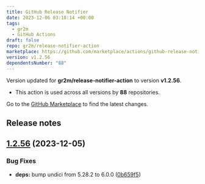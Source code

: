 ```yaml
---
title: GitHub Release Notifier
date: 2023-12-06 03:18:14 +00:00
tags:
  - gr2m
  - GitHub Actions
draft: false
repo: gr2m/release-notifier-action
marketplace: https://github.com/marketplace/actions/github-release-notifier
version: v1.2.56
dependentsNumber: "88"
---
```



Version updated for **gr2m/release-notifier-action** to version **v1.2.56**.
- This action is used across all versions by **88** repositories.

Go to the [GitHub Marketplace](https://github.com/marketplace/actions/github-release-notifier) to find the latest changes.

## Release notes

## [1.2.56](https://github.com/gr2m/release-notifier-action/compare/v1.2.55...v1.2.56) (2023-12-05)


### Bug Fixes

* **deps:** bump undici from 5.28.2 to 6.0.0 ([0b659f5](https://github.com/gr2m/release-notifier-action/commit/0b659f529c8460cc174b6338fb080bce2e6b6a0e))




